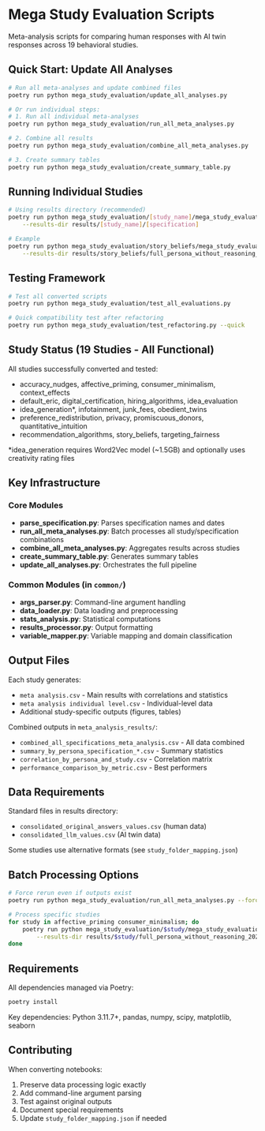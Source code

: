 # Mega Study Evaluation Scripts

Meta-analysis scripts for comparing human responses with AI twin responses across 19 behavioral studies.

## Quick Start: Update All Analyses

```bash
# Run all meta-analyses and update combined files
poetry run python mega_study_evaluation/update_all_analyses.py

# Or run individual steps:
# 1. Run all individual meta-analyses
poetry run python mega_study_evaluation/run_all_meta_analyses.py

# 2. Combine all results
poetry run python mega_study_evaluation/combine_all_meta_analyses.py

# 3. Create summary tables
poetry run python mega_study_evaluation/create_summary_table.py
```

## Running Individual Studies

```bash
# Using results directory (recommended)
poetry run python mega_study_evaluation/[study_name]/mega_study_evaluation.py \
    --results-dir results/[study_name]/[specification]

# Example
poetry run python mega_study_evaluation/story_beliefs/mega_study_evaluation.py \
    --results-dir results/story_beliefs/full_persona_without_reasoning_2025-06-20
```

## Testing Framework

```bash
# Test all converted scripts
poetry run python mega_study_evaluation/test_all_evaluations.py

# Quick compatibility test after refactoring
poetry run python mega_study_evaluation/test_refactoring.py --quick
```

## Study Status (19 Studies - All Functional)

All studies successfully converted and tested:
- accuracy_nudges, affective_priming, consumer_minimalism, context_effects
- default_eric, digital_certification, hiring_algorithms, idea_evaluation
- idea_generation*, infotainment, junk_fees, obedient_twins
- preference_redistribution, privacy, promiscuous_donors, quantitative_intuition
- recommendation_algorithms, story_beliefs, targeting_fairness

*idea_generation requires Word2Vec model (~1.5GB) and optionally uses creativity rating files

## Key Infrastructure

### Core Modules
- **parse_specification.py**: Parses specification names and dates
- **run_all_meta_analyses.py**: Batch processes all study/specification combinations
- **combine_all_meta_analyses.py**: Aggregates results across studies
- **create_summary_table.py**: Generates summary tables
- **update_all_analyses.py**: Orchestrates the full pipeline

### Common Modules (in `common/`)
- **args_parser.py**: Command-line argument handling
- **data_loader.py**: Data loading and preprocessing
- **stats_analysis.py**: Statistical computations
- **results_processor.py**: Output formatting
- **variable_mapper.py**: Variable mapping and domain classification

## Output Files

Each study generates:
- `meta analysis.csv` - Main results with correlations and statistics
- `meta analysis individual level.csv` - Individual-level data
- Additional study-specific outputs (figures, tables)

Combined outputs in `meta_analysis_results/`:
- `combined_all_specifications_meta_analysis.csv` - All data combined
- `summary_by_persona_specification_*.csv` - Summary statistics
- `correlation_by_persona_and_study.csv` - Correlation matrix
- `performance_comparison_by_metric.csv` - Best performers

## Data Requirements

Standard files in results directory:
- `consolidated_original_answers_values.csv` (human data)
- `consolidated_llm_values.csv` (AI twin data)

Some studies use alternative formats (see `study_folder_mapping.json`)

## Batch Processing Options

```bash
# Force rerun even if outputs exist
poetry run python mega_study_evaluation/run_all_meta_analyses.py --force

# Process specific studies
for study in affective_priming consumer_minimalism; do
    poetry run python mega_study_evaluation/$study/mega_study_evaluation.py \
        --results-dir results/$study/full_persona_without_reasoning_2025-06-20
done
```

## Requirements

All dependencies managed via Poetry:
```bash
poetry install
```

Key dependencies: Python 3.11.7+, pandas, numpy, scipy, matplotlib, seaborn

## Contributing

When converting notebooks:
1. Preserve data processing logic exactly
2. Add command-line argument parsing
3. Test against original outputs
4. Document special requirements
5. Update `study_folder_mapping.json` if needed